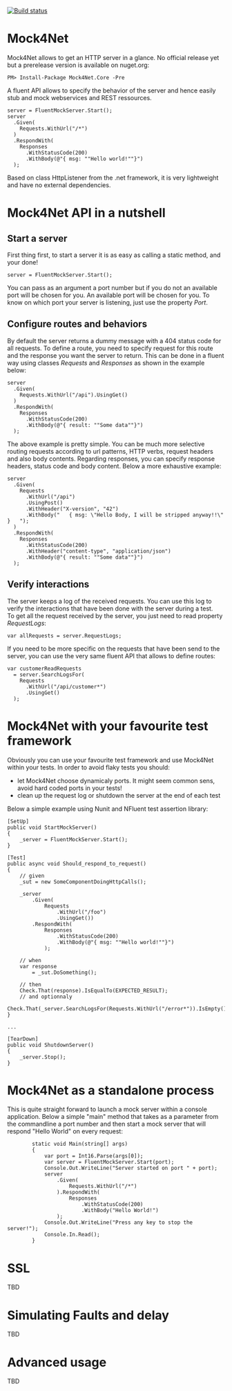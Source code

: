[![Build status](https://ci.appveyor.com/api/projects/status/h2rb5mjk50u2n8hy?svg=true)](https://ci.appveyor.com/project/alexvictoor/mock4net)

# Mock4Net
Mock4Net allows to get an HTTP server in a glance. No official release yet but a  prerelease version is available on nuget.org:
```
PM> Install-Package Mock4Net.Core -Pre
```
A fluent API allows to specify the behavior of the server and hence easily stub and mock webservices and REST ressources.
```
server = FluentMockServer.Start();
server
  .Given(
    Requests.WithUrl("/*")
  )
  .RespondWith(
    Responses
      .WithStatusCode(200)
      .WithBody(@"{ msg: ""Hello world!""}")
  );
```

Based on class HttpListener from the .net framework, it is very lightweight and have no external dependencies. 

# Mock4Net API in a nutshell

## Start a server
First thing first, to start a server it is as easy as calling a static method, and your done!
```
server = FluentMockServer.Start();
```
You can pass as an argument a port number but if you do not an available port will be chosen for you. 
An available port will be chosen for you. To know on which port your server is listening, just use the property *Port*.

## Configure routes and behaviors
By default the server returns a dummy message with a 404 status code for all requests. To define a route, you need to specify request for this route and the response you want the server to return. This can be done in a fluent way using classes *Requests* and *Responses* as shown in the example below:
```
server
  .Given(
    Requests.WithUrl("/api").UsingGet()
  )
  .RespondWith(
    Responses
      .WithStatusCode(200)
      .WithBody(@"{ result: ""Some data""}")
  ); 
```

The above example is pretty simple. You can be much more selective routing requests according to url patterns, HTTP verbs, request headers and also body contents. Regarding responses, you can specify response headers, status code and body content.
Below a more exhaustive example:
```
server
  .Given(
    Requests
      .WithUrl("/api")
      .UsingPost()
      .WithHeader("X-version", "42")
      .WithBody("   { msg: \"Hello Body, I will be stripped anyway!!\" }   ");
  )
  .RespondWith(
    Responses
      .WithStatusCode(200)
      .WithHeader("content-type", "application/json")
      .WithBody(@"{ result: ""Some data""}")
  ); 
```

## Verify interactions
The server keeps a log of the received requests. You can use this log to verify the interactions that have been done with the server during a test.  
To get all the request received by the server, you just need to read property *RequestLogs*:
```
var allRequests = server.RequestLogs;
```
If you need to be more specific on the requests that have been send to the server, you can use the very same fluent API that allows to define routes:
```
var customerReadRequests 
  = server.SearchLogsFor(
    Requests
      .WithUrl("/api/customer*")
      .UsingGet()
  ); 
```

# Mock4Net with your favourite test framework

Obviously you can use your favourite test framework and use Mock4Net within your tests. In order to avoid flaky tests you should:
  - let Mock4Net choose dynamicaly ports. It might seem common sens, avoid hard coded ports in your tests!
  - clean up the request log or shutdown the server at the end of each test

Below a simple example using Nunit and NFluent test assertion library:
```
[SetUp]
public void StartMockServer()
{
    _server = FluentMockServer.Start();
}

[Test]
public async void Should_respond_to_request()
{
    // given
    _sut = new SomeComponentDoingHttpCalls();

    _server
        .Given(
            Requests
                .WithUrl("/foo")
                .UsingGet())
        .RespondWith(
            Responses
                .WithStatusCode(200)
                .WithBody(@"{ msg: ""Hello world!""}")
            );

    // when
    var response 
        = _sut.DoSomething();
    
    // then
    Check.That(response).IsEqualTo(EXPECTED_RESULT);
    // and optionnaly
    Check.That(_server.SearchLogsFor(Requests.WithUrl("/error*")).IsEmpty();
}

...

[TearDown]
public void ShutdownServer()
{
    _server.Stop();
}
```


# Mock4Net as a standalone process

This is quite straight forward to launch a mock server within a console application. Below a simple "main" method that takes as a parameter from the commandline a port number and then start a mock server that will respond "Hello World" on every request:
```
        static void Main(string[] args)
        {
            var port = Int16.Parse(args[0]);
            var server = FluentMockServer.Start(port);
            Console.Out.WriteLine("Server started on port " + port);
            server
                .Given(
                    Requests.WithUrl("/*")
                ).RespondWith(
                    Responses
                        .WithStatusCode(200)
                        .WithBody("Hello World!")
                );
            Console.Out.WriteLine("Press any key to stop the server!");
            Console.In.Read();
        }
```

# SSL

TBD

# Simulating Faults and delay

TBD

# Advanced usage

TBD
